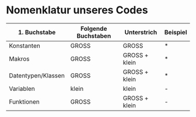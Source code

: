Nomenklatur unseres Codes
=========================

| 1. Buchstabe | Folgende Buchstaben | Unterstrich | Beispiel |
|---|---|---|---|
| Konstanten | GROSS | GROSS | * | ARRLEN |
| Makros | GROSS | GROSS + klein | * | DEBUG |
| Datentypen/Klassen | GROSS | GROSS + klein | * | File |
| Variablen | klein | klein | - | anzahl |
| Funktionen | GROSS | GROSS + klein | - | PrintHead |

